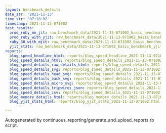 ```yaml
---
layout: benchmark_details
date_str: '2021-11-13'
time_str: '07:10:02'
timestamp: 2021-11-13-071002
test_results:
  prod_ruby_no_jit: raw_benchmark_data/2021-11-13-071002_basic_benchmark_prod_ruby_no_jit.json
  prod_ruby_with_yjit: raw_benchmark_data/2021-11-13-071002_basic_benchmark_prod_ruby_with_yjit.json
  ruby_30_with_mjit: raw_benchmark_data/2021-11-13-071002_basic_benchmark_ruby_30_with_mjit.json
  yjit_stats: raw_benchmark_data/2021-11-13-071002_basic_benchmark_yjit_stats.json
reports:
  blog_speed_headline_html: reports/blog_speed_headline_2021-11-13-071002.html
  blog_speed_details_html: reports/blog_speed_details_2021-11-13-071002.html
  blog_speed_details_raw_details_html: reports/blog_speed_details_2021-11-13-071002.raw_details.html
  blog_speed_details_svg: reports/blog_speed_details_2021-11-13-071002.svg
  blog_speed_details_head_svg: reports/blog_speed_details_2021-11-13-071002.head.svg
  blog_speed_details_back_svg: reports/blog_speed_details_2021-11-13-071002.back.svg
  blog_speed_details_micro_svg: reports/blog_speed_details_2021-11-13-071002.micro.svg
  blog_speed_details_tripwires_json: reports/blog_speed_details_2021-11-13-071002.tripwires.json
  blog_speed_details_csv: reports/blog_speed_details_2021-11-13-071002.csv
  blog_memory_details_html: reports/blog_memory_details_2021-11-13-071002.html
  blog_yjit_stats_html: reports/blog_yjit_stats_2021-11-13-071002.html

---
```

Autogenerated by continuous_reporting/generate_and_upload_reports.rb script.
